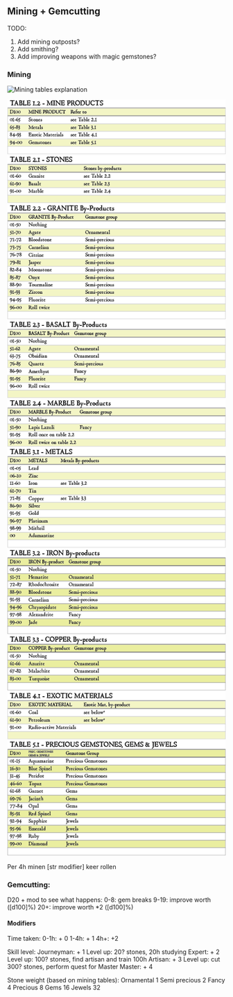 ## Mining + Gemcutting

TODO:
1. Add mining outposts?
2. Add smithing?
3. Add improving weapons with magic gemstones?

### Mining
![Mining tables explanation](https://angrygolem-games.com/dwarves-and-mining-2-dd-mining-guide-mine-products/)

![TABLE-1.2-MINE](Mining_tables/TABLE-1.2-MINE-PRODUCTS.png)
![TABLE-2.1-STONES](Mining_tables/TABLE-2.1-STONES.png)
![TABLE-2.2-GRANITE](Mining_tables/TABLE-2.2-GRANITE-By-Products.png)
![TABLE-2.3-BASALT](Mining_tables/TABLE-2.3-BASALT-By-Products.png)
![TABLE-2.4-MARBLE](Mining_tables/TABLE-2.4-MARBLE-By-Products.png)
![TABLE-3.1-METALS](Mining_tables/TABLE-3.1-METALS.png)
![TABLE-3.2-IRON](Mining_tables/TABLE-3.2-IRON-By-products.png)
![TABLE-3.3-COPPER](Mining_tables/TABLE-3.3-COPPER-By-products.png)
![TABLE-4.1-EXOTIC](Mining_tables/TABLE-4.1-EXOTIC-MATERIALS.png)
![TABLE-5.1-PRECIUOS](Mining_tables/TABLE-5.1-PRECIUOS-GEMSTONES-GEMS-JEWELS.png)


Per 4h minen [str modifier] keer rollen

### Gemcutting:
D20 + mod to see what happens:
0-8: gem breaks
9-19: improve worth ([d100]%)
20+: improve worth \*2 ([d100]%)

#### Modifiers
Time taken:
0-1h: + 0
1-4h: + 1
4h+: +2

Skill level:
Journeyman: + 1
Level up: 20? stones, 20h studying
Expert: + 2
Level up: 100? stones, find artisan and train 100h
Artisan: + 3
Level up: cut 300? stones, perform quest for Master
Master: + 4

Stone weight (based on mining tables):
Ornamental	1
Semi precious	2
Fancy	4
Precious	8
Gems	16
Jewels	32
